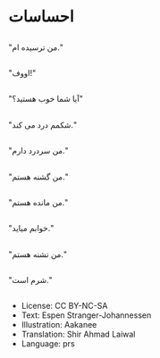 # احساسات

##
"من ترسیده ام."

##
"اووف!"

##
"آیا شما خوب هستيد؟"

##
"شکمم درد می کند."

##
"من سردرد دارم."

##
"من گشنه هستم."

##
"من مانده هستم."

##
"خوابم میاید."

##
"من تشنه هستم."

##
"شرم است."

##
* License: CC BY-NC-SA
* Text: Espen Stranger-Johannessen
* Illustration: Aakanee
* Translation: Shir Ahmad Laiwal
* Language: prs
